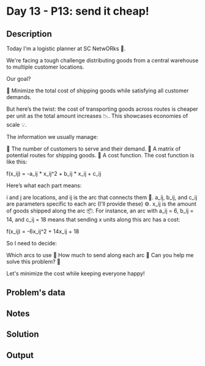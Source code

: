 # Day 13 - P13: send it cheap! 

## Description
Today I'm a logistic planner at SC NetwORks 🚚.

We're facing a tough challenge distributing goods from a central warehouse to multiple customer locations.

Our goal?

🔑 Minimize the total cost of shipping goods while satisfying all customer demands.

But here’s the twist: the cost of transporting goods across routes is cheaper per unit as the total amount increases 📉. This showcases economies of scale 💡.

The information we usually manage:

🧾 The number of customers to serve and their demand.
🚦 A matrix of potential routes for shipping goods.
🧮 A cost function.
The cost function is like this:

f(x_ij) = -a_ij * x_ij^2 + b_ij * x_ij + c_ij

Here’s what each part means:

i and j are locations, and ij is the arc that connects them 🔗.
a_ij, b_ij, and c_ij are parameters specific to each arc (I'll provide these) ⚙️.
x_ij​ is the amount of goods shipped along the arc 📦.
For instance, an arc with a_ij = 6, b_ij = 14, and c_ij = 18 means that sending x units along this arc has a cost:

f(x_ij) = -6x_ij^2 + 14x_ij + 18

So I need to decide:

Which arcs to use 📍
How much to send along each arc 🚛
Can you help me solve this problem? 🧩

Let's minimize the cost while keeping everyone happy!

## Problem's data

## Notes


## Solution


## Output
